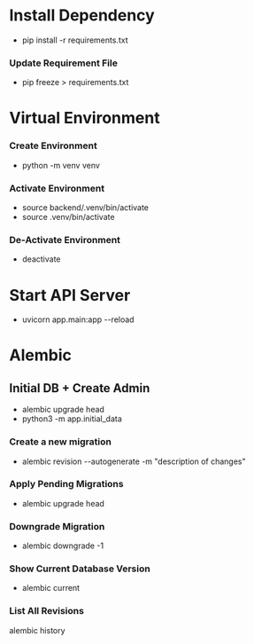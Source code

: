 # Install Dependency

- pip install -r requirements.txt

### Update Requirement File

- pip freeze > requirements.txt

# Virtual Environment

### Create Environment

- python -m venv venv

### Activate Environment

- source backend/.venv/bin/activate
- source .venv/bin/activate

### De-Activate Environment

- deactivate

# Start API Server

- uvicorn app.main:app --reload

# Alembic

## Initial DB + Create Admin

- alembic upgrade head
- python3 -m app.initial_data

### Create a new migration

- alembic revision --autogenerate -m "description of changes"

### Apply Pending Migrations

- alembic upgrade head

### Downgrade Migration

- alembic downgrade -1

### Show Current Database Version

- alembic current

### List All Revisions

alembic history

